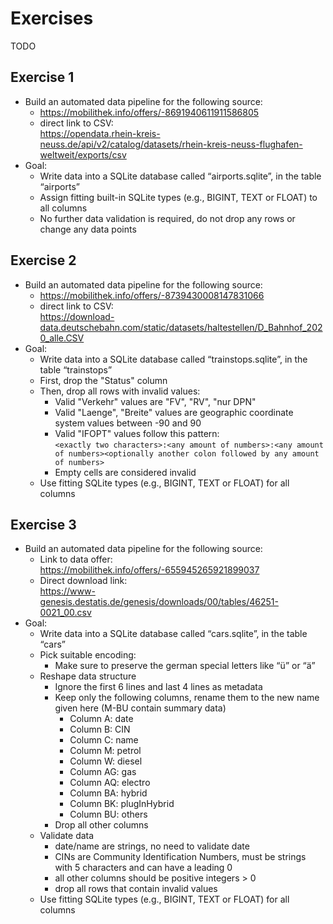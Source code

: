 # Exercises

TODO

## Exercise 1
* Build an automated data pipeline for the following source:
    * https://mobilithek.info/offers/-8691940611911586805
    * direct link to CSV:<br>
    https://opendata.rhein-kreis-neuss.de/api/v2/catalog/datasets/rhein-kreis-neuss-flughafen-weltweit/exports/csv
* Goal:
    * Write data into a SQLite database called “airports.sqlite”, in the table “airports”
    * Assign fitting built-in SQLite types (e.g., BIGINT, TEXT or FLOAT) to all columns
    * No further data validation is required, do not drop any rows or change any data points

## Exercise 2
* Build an automated data pipeline for the following source:
    * https://mobilithek.info/offers/-8739430008147831066
    * direct link to CSV:<br>
    https://download-data.deutschebahn.com/static/datasets/haltestellen/D_Bahnhof_2020_alle.CSV
* Goal:
    * Write data into a SQLite database called “trainstops.sqlite”, in the table “trainstops”
    * First, drop the "Status" column
    * Then, drop all rows with invalid values:
        * Valid "Verkehr" values are "FV", "RV", "nur DPN"
        * Valid "Laenge", "Breite" values are geographic coordinate system values between -90 and 90
        * Valid "IFOPT" values follow this pattern:<br>
        `<exactly two characters>:<any amount of numbers>:<any amount of numbers><optionally another colon followed by any amount of numbers>`
        * Empty cells are considered invalid
    * Use fitting SQLite types (e.g., BIGINT, TEXT or FLOAT) for all columns

## Exercise 3
* Build an automated data pipeline for the following source:
    * Link to data offer:<br>https://mobilithek.info/offers/-655945265921899037
    * Direct download link:<br>https://www-genesis.destatis.de/genesis/downloads/00/tables/46251-0021_00.csv
* Goal:
    * Write data into a SQLite database called “cars.sqlite”, in the table “cars”
    * Pick suitable encoding:
        * Make sure to preserve the german special letters like “ü” or “ä”
    * Reshape data structure
        * Ignore the first 6 lines and last 4 lines as metadata
        * Keep only the following columns, rename them to the new name given here (M-BU contain summary data)
            * Column A: date
            * Column B: CIN
            * Column C: name
            * Column M: petrol
            * Column W: diesel
            * Column AG: gas
            * Column AQ: electro
            * Column BA: hybrid
            * Column BK: plugInHybrid
            * Column BU: others
        * Drop all other columns
    * Validate data
        * date/name are strings, no need to validate date
        * CINs are Community Identification Numbers, must be strings with 5 characters and can have a leading 0
        * all other columns should be positive integers > 0
        * drop all rows that contain invalid values
    * Use fitting SQLite types (e.g., BIGINT, TEXT or FLOAT) for all columns

